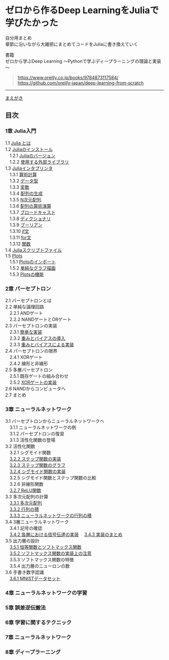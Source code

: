 # ゼロから作るDeep LearningをJuliaで学びたかった

自分用まとめ  
章節に沿いながら大雑把にまとめてコードをJuliaに書き換えていく  

書籍  
ゼロから学ぶDeep Learning ～Pythonで学ぶディープラーニングの理論と実装～  
> https://www.oreilly.co.jp/books/9784873117584/  
> https://github.com/oreilly-japan/deep-learning-from-scratch  

***

[まえがき](./md/preface.md)

## 目次

### 1章 Julia入門
1.1 [Julia とは](./md/ch01.md#11-juliaとは)  
1.2 [Juliaのインストール](./md/ch01.md#12-juliaのインストール)   
　1.2.1 [Juliaのバージョン](./md/ch01.md#121-juliaのバージョン)  
　1.2.2 [使用する外部ライブラリ](./md/ch01.md#122-使用する外部ライブラリ)  
1.3 [Juliaインタプリンタ](./md/ch01.md#13-juliaインタプリンタ)  
　1.3.1 [算術計算](./md/ch01.md#131-算術計算)  
　1.3.2 [データ型](./md/ch01.md#132-データ型)  
　1.3.3 [変数](./md/ch01.md#133-変数)  
　1.3.4 [配列の生成](./md/ch01.md#134-配列の生成)  
　1.3.5 [N次元配列](./md/ch01.md#135-n次元配列)  
　1.3.6 [配列の算術演算](./md/ch01.md#136-配列の算術演算)  
　1.3.7 [ブロードキャスト](./md/ch01.md#137-ブロードキャスト)  
　1.3.8 [ディクショナリ](./md/ch01.md#138-ディクショナリ)  
　1.3.9 [ブーリアン](./md/ch01.md#139-ブーリアン)  
　1.3.10 [if文](./md/ch01.md#1310-if文)  
　1.3.11 [for文](./md/ch01.md#1311-for文)  
　1.3.12 [関数](./md/ch01.md#1312-関数)  
1.4 [Juliaスクリプトファイル](./md/ch01.md#14-juliaスクリプトファイル)  
1.5 [Plots](./md/ch01.md#15-plots)  
　1.5.1 [Plotsのインポート](./md/ch01.md#151-plotsのインポート)  
　1.5.2 [単純なグラフ描画](./md/ch01.md#152-単純なグラフ描画)  
　1.5.3 [Plotsの機能](./md/ch01.md#153-plotsの機能)  

### 2章 パーセプトロン
2.1 パーセプトロンとは   
2.2 単純な論理回路  
　2.2.1 ANDゲート  
　2.2.2 NANDゲートとORゲート  
2.3 パーセプトロンの実装  
　2.3.1 [簡単な実装](./md/ch02.md#231-簡単な実装)  
　2.3.2 [重みとバイアスの導入](./md/ch02.md#232-重みとバイアスの導入)  
　2.3.3 [重みとバイアスによる実装](./md/ch02.md#233-重みとバイアスによる実装)  
2.4 パーセプトロンの限界  
　2.4.1 XORゲート  
　2.4.2 線形と非線形  
2.5 多層パーセプトロン  
　2.5.1 既存ゲートの組み合わせ  
　2.5.2 [XORゲートの実装](./md/ch02.md#252-xorゲートの実装)  
2.6 NANDからコンピュータへ  
2.7 まとめ

### 3章 ニューラルネットワーク

3.1 パーセプトロンからニューラルネットワークへ  
　3.1.1 ニューラルネットワークの例  
　3.1.2 パーセプトロンの復習  
　3.1.3 活性化関数の登場  
3.2 活性化関数  
　3.2.1 シグモイド関数  
　[3.2.2 ステップ関数の実装](./md/ch03.md#322-ステップ関数の実装)  
　[3.2.3 ステップ関数のグラフ](./md/ch03.md#323-ステップ関数のグラフ)  
　[3.2.4 シグモイド関数の実装](./md/ch03.md#324-シグモイド関数の実装)  
　3.2.5 シグモイド関数とステップ関数の比較  
　3.2.6 非線形関数  
　[3.2.7 ReLU関数](./md/ch03.md#327-ReLU関数)  
3.3 多次元配列の計算  
　[3.3.1 多次元配列](./md/ch03.md#331-多次元配列)  
　[3.3.2 行列の積](./md/ch03.md#332-行列の積)  
　[3.3.3 ニューラルネットワークの行列の積](./md/ch03.md#333-ニューラルネットワークの行列の積)  
3.4 3層ニューラルネットワーク  
　3.4.1 記号の確認  
　[3.4.2 各層における信号伝達の実装](./md/ch03.md#342-各層における信号伝達の実装)
　[3.4.3 実装のまとめ](./md/ch03.md#343-実装のまとめ)  
3.5 出力層の設計  
　[3.5.1 恒等関数とソフトマックス関数](./md/ch03.md#351-恒等関数とソフトマックス関数)  
　[3.5.2 ソフトマックス関数の実装上の注意](./md/ch03.md#352-ソフトマックス関数の実装上の注意)  
　3.5.3 ソフトマックス関数の特徴  
　3.5.4 出力層のニューロンの数  
3.6 手書き数字認識  
　[3.6.1 MNISTデータセット](./md/ch03.md#361-mnistデータセット)  

### 4章 ニューラルネットワークの学習

### 5章 誤差逆伝搬法

### 6章 学習に関するテクニック

### 7章 ニューラルネットワーク

### 8章 ディープラーニング

### 
